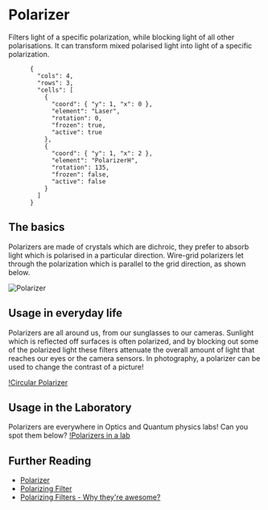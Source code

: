 # Polarizer

Filters light of a specific polarization, while blocking light of all other polarisations.
It can transform mixed polarised light into light of a specific polarization.

```{quantum-board}
      {
        "cols": 4,
        "rows": 3,
        "cells": [
          {
            "coord": { "y": 1, "x": 0 },
            "element": "Laser",
            "rotation": 0,
            "frozen": true,
            "active": true
          },
          {
            "coord": { "y": 1, "x": 2 },
            "element": "PolarizerH",
            "rotation": 135,
            "frozen": false,
            "active": false
          }
        ]
      }
```

## The basics

Polarizers are made of crystals which are dichroic, they prefer to absorb light which is polarised in a particular direction. Wire-grid polarizers let through the polarization which is parallel to the grid direction, as shown below.

![Polarizer](https://upload.wikimedia.org/wikipedia/commons/thumb/9/94/Wire-grid-polarizer.svg/1280px-Wire-grid-polarizer.svg.png)

## Usage in everyday life

Polarizers are all around us, from our sunglasses to our cameras. Sunlight which is reflected off surfaces is often polarized, and by blocking out some of the polarized light these filters attenuate the overall amount of light that reaches our eyes or the camera sensors. In photography, a polarizer can be used to change the contrast of a picture!

[!Circular Polarizer](https://upload.wikimedia.org/wikipedia/commons/thumb/d/d8/CircularPolarizer.jpg/1920px-CircularPolarizer.jpg)

## Usage in the Laboratory

Polarizers are everywhere in Optics and Quantum physics labs! Can you spot them below?
[!Polarizers in a lab](https://horizon-media.s3-eu-west-1.amazonaws.com/s3fs-public/field/image/Labor%20UQUAM.jpg)

## Further Reading

* [Polarizer](https://en.wikipedia.org/wiki/Polarizer)
* [Polarizing Filter](https://en.wikipedia.org/wiki/Polarizing_filter_(photography))
* [Polarizing Filters - Why they're awesome?](https://www.youtube.com/watch?v=6Anskk4W7Ms)

